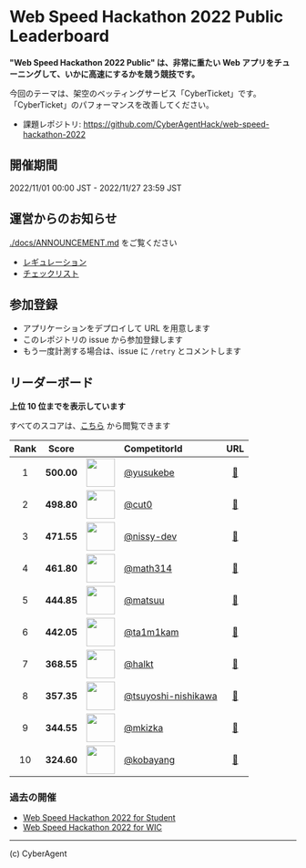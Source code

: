 # Web Speed Hackathon 2022 Public Leaderboard

**"Web Speed Hackathon 2022 Public" は、非常に重たい Web アプリをチューニングして、いかに高速にするかを競う競技です。**

今回のテーマは、架空のベッティングサービス「CyberTicket」です。
「CyberTicket」のパフォーマンスを改善してください。

- 課題レポジトリ: https://github.com/CyberAgentHack/web-speed-hackathon-2022

## 開催期間

2022/11/01 00:00 JST - 2022/11/27 23:59 JST

## 運営からのお知らせ

[./docs/ANNOUNCEMENT.md](./docs/ANNOUNCEMENT.md) をご覧ください

- [レギュレーション](./docs/REGULATION.md)
- [チェックリスト](./docs/CHECKLIST.md)

## 参加登録

- アプリケーションをデプロイして URL を用意します
- このレポジトリの issue から参加登録します
- もう一度計測する場合は、issue に `/retry` とコメントします

## リーダーボード

**上位 10 位までを表示しています**

すべてのスコアは、[こちら](./score.csv) から閲覧できます

<!-- leaderboard:start -->

|Rank|Score||CompetitorId|URL|
|:--:|:--:|:--:|:--|:--:|
|1|**500.00**|<img alt="" width="50" height="50" src="https://github.com/yusukebe.png?size=100"/>|[@yusukebe](https://github.com/yusukebe)|[:link:](https://wsh2022.yusukebe.com/)|
|2|**498.80**|<img alt="" width="50" height="50" src="https://github.com/cut0.png?size=100"/>|[@cut0](https://github.com/cut0)|[:link:](https://cut0.app/)|
|3|**471.55**|<img alt="" width="50" height="50" src="https://github.com/nissy-dev.png?size=100"/>|[@nissy-dev](https://github.com/nissy-dev)|[:link:](https://web-speed-hackathon-2022-nissy.pages.dev/)|
|4|**461.80**|<img alt="" width="50" height="50" src="https://github.com/math314.png?size=100"/>|[@math314](https://github.com/math314)|[:link:](https://enigmatic-hamlet-96337.herokuapp.com/)|
|5|**444.85**|<img alt="" width="50" height="50" src="https://github.com/matsuu.png?size=100"/>|[@matsuu](https://github.com/matsuu)|[:link:](https://web-speed-hackathon-2022matsuu.herokuapp.com/)|
|6|**442.05**|<img alt="" width="50" height="50" src="https://github.com/ta1m1kam.png?size=100"/>|[@ta1m1kam](https://github.com/ta1m1kam)|[:link:](https://taimikam.herokuapp.com/)|
|7|**368.55**|<img alt="" width="50" height="50" src="https://github.com/halkt.png?size=100"/>|[@halkt](https://github.com/halkt)|[:link:](https://web-speed-hackathon-2022-halkt.herokuapp.com/)|
|8|**357.35**|<img alt="" width="50" height="50" src="https://github.com/tsuyoshi-nishikawa.png?size=100"/>|[@tsuyoshi-nishikawa](https://github.com/tsuyoshi-nishikawa)|[:link:](https://wsh-tsuyoshi-nishikawa.herokuapp.com/)|
|9|**344.55**|<img alt="" width="50" height="50" src="https://github.com/mkizka.png?size=100"/>|[@mkizka](https://github.com/mkizka)|[:link:](https://web-speed-hackathon-2022.paas.mkizka.dev/)|
|10|**324.60**|<img alt="" width="50" height="50" src="https://github.com/kobayang.png?size=100"/>|[@kobayang](https://github.com/kobayang)|[:link:](https://wsh-2022-kobayang.herokuapp.com/)|

<!-- leaderboard:end -->

### 過去の開催

- [Web Speed Hackathon 2022 for Student](./archived/2022-03-06/)
- [Web Speed Hackathon 2022 for WIC](./archived/2022-08-05/)

---

(c) CyberAgent
